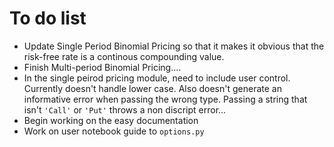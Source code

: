 # To do list 
* Update Single Period Binomial Pricing so that it makes it obvious that the risk-free rate is a continous compounding value.
* Finish Multi-period Binomial Pricing....
* In the single peirod pricing module, need to include user control. Currently doesn't handle lower case. Also doesn't generate an informative error when passing the wrong type. Passing a string that isn't `'Call'` or `'Put'` throws a non discript error...
* Begin working on the easy documentation
* Work on user notebook guide to `options.py`






